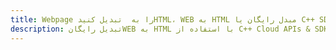 ---title: Webpage را به  تبدیل کنیدHTML، WEB به HTML مبدل رایگان یا C++ SDKdescription: تبدیل رایگانWEB به HTML با استفاده از C++ Cloud APIs & SDK همچنین اسناد PDF را در Cloud ایجاد، ویرایش و رندر کنید.---
